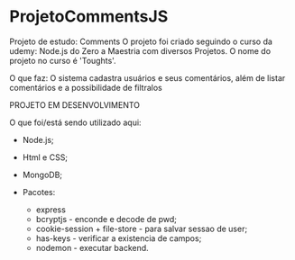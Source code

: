 # ProjetoCommentsJS
Projeto de estudo: Comments
O projeto foi criado seguindo o curso da udemy: Node.js do Zero a Maestria com diversos Projetos.
O nome do projeto no curso é 'Toughts'.

O que faz:
O sistema cadastra usuários e seus comentários, além de listar comentários e a possibilidade de filtralos

PROJETO EM DESENVOLVIMENTO

O que foi/está sendo utilizado aqui:
- Node.js;
- Html e CSS;
- MongoDB;
  
- Pacotes:
  - express
  - bcryptjs - enconde e decode de pwd;
  - cookie-session + file-store - para salvar sessao de user;
  - has-keys - verificar a existencia de campos;
  - nodemon - executar backend.

